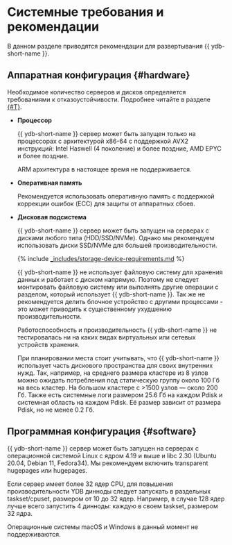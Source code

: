 # Системные требования и рекомендации

В данном разделе приводятся рекомендации для развертывания {{ ydb-short-name }}.

## Аппаратная конфигурация {#hardware}

Необходимое количество серверов и дисков определяется требованиями к отказоустойчивости. Подробнее читайте в разделе [{#T}](topology.md).

* **Процессор**

  {{ ydb-short-name }} сервер может быть запущен только на процессорах с архитектурой x86-64 с поддержкой AVX2 инструкций: Intel Haswell (4 поколение) и более поздние, AMD EPYC и более поздние.

  ARM архитектура в настоящее время не поддерживается.

* **Оперативная память**

  Рекомендуется использовать оперативную память с поддержкой коррекции ошибок (ECC) для защиты от аппаратных сбоев.

* **Дисковая подсистема**

  {{ ydb-short-name }} сервер может быть запущен на серверах с дисками любого типа (HDD/SSD/NVMe). Однако мы рекомендуем использовать диски SSD/NVMe для большей производительности.

  {% include [_includes/storage-device-requirements.md](../_includes/storage-device-requirements.md) %}

  {{ ydb-short-name }} не использует файловую систему для хранения данных и работает с диском напрямую. Поэтому не следует монтировать файловую систему или выполнять другие операции с разделом, который использует {{ ydb-short-name }}. Так же не рекомендуется делить блочное устройство с другими процессами - это может приводить к существенному ухудшению производительности.

  Работоспособность и производительность {{ ydb-short-name }} не тестировалась ни на каких видах виртуальных или сетевых устройств хранения.

  При планировании места стоит учитывать, что {{ ydb-short-name }} использует часть дискового пространства для своих внутренних нужд. Так, например, на среднего размера кластере из 8 узлов можно ожидать потребления под статическую группу около 100 Гб на весь кластер. На большом кластере с >1500 узлов — около 200 Гб. Также есть системные логи размером 25.6 Гб на каждом Pdisk и системная область на каждом Pdisk. Её размер зависит от размера Pdisk, но не менее 0.2 Гб.

## Программная конфигурация {#software}

{{ ydb-short-name }} сервер может быть запущен на серверах с операционной системой Linux с ядром 4.19 и выше и libc 2.30 (Ubuntu 20.04, Debian 11, Fedora34). Мы рекомендуем включить transparent hugepages или hugepages.

Если сервер имеет более 32 ядер CPU, для повышения производительности YDB динноды следует запускать в раздельных taskset/cpuset, размером от 10 до 32 ядер. Например, в случае 128 ядер лучше всего запустить 4 динноды: каждую в своем taskset, размером 32 ядра.

Операционные системы macOS и Windows в данный момент не поддерживаются.

